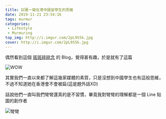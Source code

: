 ```yaml
---
title: 試著一窺在港中國留學生的思維 
date: 2019-11-21 23:54:16
tags: murmur
categories: 
 - Lifestyle
 - Murmuring
top_img: http://i.imgur.com/2pL9S5k.jpg
cover: http://i.imgur.com/2pL9S5k.jpg
---
```


偶然看到這個 [斑斑碎碎念](https://blog.dlzhang.com/) 的 Blog，覺得甚有趣，於是就有了這篇

![WOW](https://i.imgur.com/povqMIj.png)

其實我們一直以來都了解這幾家媒體的素質，只是沒想到中國學生也有這般思維，不過不知道她在香港會不會被扁(這是題外話XD)

話說他們一直叫我們彎彎還真的是不習慣，畢竟我對彎彎的理解都是一個 Line 貼圖的創作者

![彎彎](https://i.imgur.com/UjzLQFS.gif)